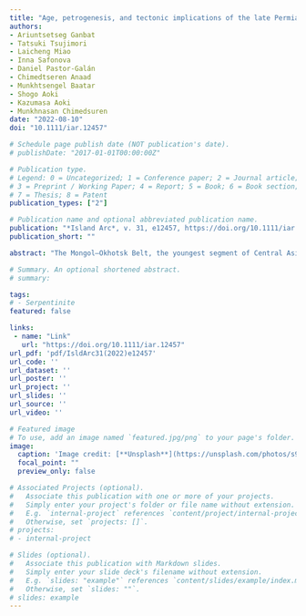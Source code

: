 ```yaml
---
title: "Age, petrogenesis, and tectonic implications of the late Permian magmatic rocks in the Middle Gobi volcanoplutonic Belt, Mongolia"
authors:
- Ariuntsetseg Ganbat
- Tatsuki Tsujimori
- Laicheng Miao
- Inna Safonova
- Daniel Pastor-Galán
- Chimedtseren Anaad
- Munkhtsengel Baatar
- Shogo Aoki
- Kazumasa Aoki
- Munkhnasan Chimedsuren
date: "2022-08-10"
doi: "10.1111/iar.12457"

# Schedule page publish date (NOT publication's date).
# publishDate: "2017-01-01T00:00:00Z"

# Publication type.
# Legend: 0 = Uncategorized; 1 = Conference paper; 2 = Journal article;
# 3 = Preprint / Working Paper; 4 = Report; 5 = Book; 6 = Book section;
# 7 = Thesis; 8 = Patent
publication_types: ["2"]

# Publication name and optional abbreviated publication name.
publication: "*Island Arc*, v. 31, e12457, https://doi.org/10.1111/iar.12457"
publication_short: ""

abstract: "The Mongol–Okhotsk Belt, the youngest segment of Central Asian Orogenic Belt, was formed by the evolution and closure of the Mongol–Okhotsk Ocean. The oceanic closure formed two volcanoplutonic belts: Selenge Belt in the north and the Middle Gobi Belt in the south (in present day coordinates). However, the origin and tectonic evolution of the Mongol–Okhotsk Belt in general, and the origin and formation age of the Middle Gobi Belt in particular, remain enigmatic. To better understand the history of the magmatic activity in the Middle Gobi Belt, we conducted geochemical, U–Pb geochronological, zircon Hf, and whole-rock Nd isotopic analyses of samples from the Mandalgovi volcanoplutonic suite, the major component of the Middle Gobi Belt. Our results show that the plutonic rock consists of ~285 Ma gabbro, ~265 Ma biotite-granite; ~250 Ma hornblende-granodiorite. The volcanic counterpart is represented by a Permian Sahalyn gol rhyolite and ~247 Ma Ikh khad andesite. The geochemical compositions of biotite-granite and hornblende-granodiorite indicate that their precursors were metagraywacke and amphibolite, respectively. They are characterized by positive whole-rock εNd(t) and zircon εHf(t) values, indicating juvenile protoliths. The gabbro was derived by partial melting of a metasomatized lithospheric mantle source in a supra-subduction setting. The biotite-granite and Sahalyn gol rhyolite are formed by remelting of sediments in an inter-arc extension setting. Later the hornblende-granite and Ikh khad volcanic were emplaced at a volcanic arc formed by the subduction of the Mongol–Okhotsk Ocean. We conclude that the magmatic rocks of the Middle Gobi Belt formed in an active continental margin setting. Considering the consistent distribution of coeval arc-derived magmatic formations along the southern margin of the Mongol–Okhotsk Belt, the oceanic basin was closed in a relatively simultaneous manner."

# Summary. An optional shortened abstract.
# summary: 

tags: 
# - Serpentinite
featured: false

links:
 - name: "Link"
   url: "https://doi.org/10.1111/iar.12457"
url_pdf: 'pdf/IsldArc31(2022)e12457'
url_code: ''
url_dataset: ''
url_poster: ''
url_project: ''
url_slides: ''
url_source: ''
url_video: ''

# Featured image
# To use, add an image named `featured.jpg/png` to your page's folder. 
image: 
  caption: 'Image credit: [**Unsplash**](https://unsplash.com/photos/s9CC2SKySJM)'
  focal_point: ""
  preview_only: false

# Associated Projects (optional).
#   Associate this publication with one or more of your projects.
#   Simply enter your project's folder or file name without extension.
#   E.g. `internal-project` references `content/project/internal-project/index.md`.
#   Otherwise, set `projects: []`.
# projects:
# - internal-project

# Slides (optional).
#   Associate this publication with Markdown slides.
#   Simply enter your slide deck's filename without extension.
#   E.g. `slides: "example"` references `content/slides/example/index.md`.
#   Otherwise, set `slides: ""`.
# slides: example
---
```

